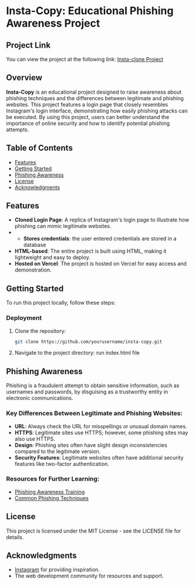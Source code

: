 # Insta-Copy: Educational Phishing Awareness Project

## Project Link

You can view the project at the following link: [Insta-clone Project]([https://your-vercel-project-url.vercel.app](https://instagram-reel-dfvjn2389sde389fsd.vercel.app))
## Overview

**Insta-Copy** is an educational project designed to raise awareness about phishing techniques and the differences between legitimate and phishing websites. This project features a login page that closely resembles Instagram's login interface, demonstrating how easily phishing attacks can be executed. By using this project, users can better understand the importance of online security and how to identify potential phishing attempts.

## Table of Contents

- [Features](#features)
- [Getting Started](#getting-started)
- [Phishing Awareness](#phishing-awareness)
- [License](#license)
- [Acknowledgments](#acknowledgments)

## Features

- **Cloned Login Page**: A replica of Instagram's login page to illustrate how phishing can mimic legitimate websites.
- - **Stores credentials**: the user entered credentials are stored in a database
- **HTML-based**: The entire project is built using HTML, making it lightweight and easy to deploy.
- **Hosted on Vercel**: The project is hosted on Vercel for easy access and demonstration.

## Getting Started

To run this project locally, follow these steps:

### Deployment

1. Clone the repository:
   ```bash
   git clone https://github.com/yourusername/insta-copy.git
   
2. Navigate to the project directory:
   run index.html file


## Phishing Awareness

Phishing is a fraudulent attempt to obtain sensitive information, such as usernames and passwords, by disguising as a trustworthy entity in electronic communications.

### Key Differences Between Legitimate and Phishing Websites:

- **URL**: Always check the URL for misspellings or unusual domain names.
- **HTTPS**: Legitimate sites use HTTPS; however, some phishing sites may also use HTTPS.
- **Design**: Phishing sites often have slight design inconsistencies compared to the legitimate version.
- **Security Features**: Legitimate websites often have additional security features like two-factor authentication.

### Resources for Further Learning:

- [Phishing Awareness Training](https://www.phishingtraining.com)
- [Common Phishing Techniques](https://www.phishingtechniques.com)

## License

This project is licensed under the MIT License - see the LICENSE file for details.

## Acknowledgments

- [Instagram](https://www.instagram.com) for providing inspiration.
- The web development community for resources and support.
